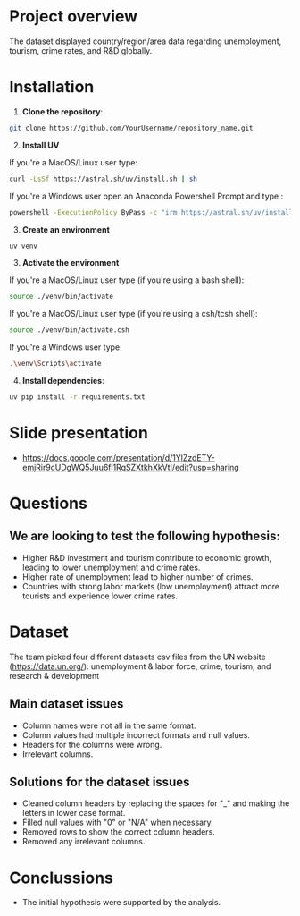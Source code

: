 # Project overview
The dataset displayed country/region/area data regarding unemployment, tourism, crime rates, and R&D globally.

# Installation

1. **Clone the repository**:

```bash
git clone https://github.com/YourUsername/repository_name.git
```

2. **Install UV**

If you're a MacOS/Linux user type:

```bash
curl -LsSf https://astral.sh/uv/install.sh | sh
```

If you're a Windows user open an Anaconda Powershell Prompt and type :

```bash
powershell -ExecutionPolicy ByPass -c "irm https://astral.sh/uv/install.ps1 | iex"
```

3. **Create an environment**

```bash
uv venv 
```

3. **Activate the environment**

If you're a MacOS/Linux user type (if you're using a bash shell):

```bash
source ./venv/bin/activate
```

If you're a MacOS/Linux user type (if you're using a csh/tcsh shell):

```bash
source ./venv/bin/activate.csh
```

If you're a Windows user type:

```bash
.\venv\Scripts\activate
```

4. **Install dependencies**:

```bash
uv pip install -r requirements.txt
```

# Slide presentation

- https://docs.google.com/presentation/d/1YlZzdETY-emjRir9cUDgWQ5Juu6fl1RqSZXtkhXkVtI/edit?usp=sharing

# Questions 

## We are looking to test the following hypothesis:

- Higher R&D investment and tourism contribute to economic growth, leading to lower unemployment and crime rates.
- Higher rate of unemployment lead to higher number of crimes.
- Countries with strong labor markets (low unemployment) attract more tourists and experience lower crime rates.

# Dataset 
The team picked four different datasets csv files from the UN website (https://data.un.org/): unemployment & labor force, crime, tourism, and research & development

## Main dataset issues

- Column names were not all in the same format.
- Column values had multiple incorrect formats and null values.
- Headers for the columns were wrong.
- Irrelevant columns.

## Solutions for the dataset issues
- Cleaned column headers by replacing the spaces for "_" and making the letters in lower case format.
- Filled null values with "0" or "N/A" when necessary.
- Removed rows to show the correct column headers.
- Removed any irrelevant columns.

# Conclussions
- The initial hypothesis were supported by the analysis.
